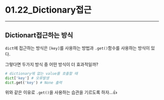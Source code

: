 # 01.22_Dictionary접근

---

## Dictionart접근하는 방식

`dict`에 접근하는 방식은 `[key]`를 사용하는 방법과 `.get()`함수를 사용하는 방식이 있다.

그렇다면 두가지 방식 중 어떤 방식이 더 효과적일까?

```python
# dictionary에 없는 value를 호출할 때
dict['key'] # 오류발생
dict.get('key') # None 출력
```

위와 같은 이유로 `.get()`을 사용하는 습관을 기르도록 하자...👍


